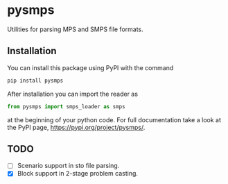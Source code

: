 # pysmps
Utilities for parsing MPS and SMPS file formats.
## Installation
You can install this package using PyPI with the command
```bash
pip install pysmps
```
After installation you can import the reader as
```python
from pysmps import smps_loader as smps
```
at the beginning of your python code. For full documentation take a look at the PyPI page, <https://pypi.org/project/pysmps/>.

## TODO
- [ ] Scenario support in sto file parsing.
- [x] Block support in 2-stage problem casting.
